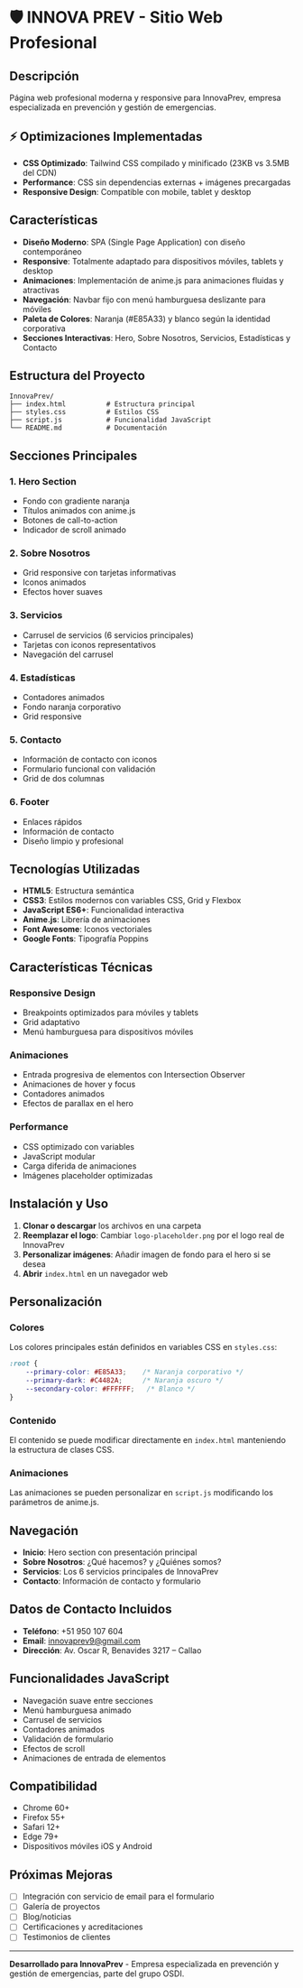 # 🛡️ INNOVA PREV - Sitio Web Profesional

## Descripción
Página web profesional moderna y responsive para InnovaPrev, empresa especializada en prevención y gestión de emergencias.

## ⚡ Optimizaciones Implementadas
- **CSS Optimizado**: Tailwind CSS compilado y minificado (23KB vs 3.5MB del CDN)
- **Performance**: CSS sin dependencias externas + imágenes precargadas
- **Responsive Design**: Compatible con mobile, tablet y desktop

## Características
- **Diseño Moderno**: SPA (Single Page Application) con diseño contemporáneo
- **Responsive**: Totalmente adaptado para dispositivos móviles, tablets y desktop
- **Animaciones**: Implementación de anime.js para animaciones fluidas y atractivas
- **Navegación**: Navbar fijo con menú hamburguesa deslizante para móviles
- **Paleta de Colores**: Naranja (#E85A33) y blanco según la identidad corporativa
- **Secciones Interactivas**: Hero, Sobre Nosotros, Servicios, Estadísticas y Contacto

## Estructura del Proyecto
```
InnovaPrev/
├── index.html          # Estructura principal
├── styles.css          # Estilos CSS
├── script.js           # Funcionalidad JavaScript
└── README.md           # Documentación
```

## Secciones Principales

### 1. Hero Section
- Fondo con gradiente naranja
- Títulos animados con anime.js
- Botones de call-to-action
- Indicador de scroll animado

### 2. Sobre Nosotros
- Grid responsive con tarjetas informativas
- Iconos animados
- Efectos hover suaves

### 3. Servicios
- Carrusel de servicios (6 servicios principales)
- Tarjetas con iconos representativos
- Navegación del carrusel

### 4. Estadísticas
- Contadores animados
- Fondo naranja corporativo
- Grid responsive

### 5. Contacto
- Información de contacto con iconos
- Formulario funcional con validación
- Grid de dos columnas

### 6. Footer
- Enlaces rápidos
- Información de contacto
- Diseño limpio y profesional

## Tecnologías Utilizadas
- **HTML5**: Estructura semántica
- **CSS3**: Estilos modernos con variables CSS, Grid y Flexbox
- **JavaScript ES6+**: Funcionalidad interactiva
- **Anime.js**: Librería de animaciones
- **Font Awesome**: Iconos vectoriales
- **Google Fonts**: Tipografía Poppins

## Características Técnicas

### Responsive Design
- Breakpoints optimizados para móviles y tablets
- Grid adaptativo
- Menú hamburguesa para dispositivos móviles

### Animaciones
- Entrada progresiva de elementos con Intersection Observer
- Animaciones de hover y focus
- Contadores animados
- Efectos de parallax en el hero

### Performance
- CSS optimizado con variables
- JavaScript modular
- Carga diferida de animaciones
- Imágenes placeholder optimizadas

## Instalación y Uso

1. **Clonar o descargar** los archivos en una carpeta
2. **Reemplazar el logo**: Cambiar `logo-placeholder.png` por el logo real de InnovaPrev
3. **Personalizar imágenes**: Añadir imagen de fondo para el hero si se desea
4. **Abrir** `index.html` en un navegador web

## Personalización

### Colores
Los colores principales están definidos en variables CSS en `styles.css`:
```css
:root {
    --primary-color: #E85A33;    /* Naranja corporativo */
    --primary-dark: #C4482A;     /* Naranja oscuro */
    --secondary-color: #FFFFFF;   /* Blanco */
}
```

### Contenido
El contenido se puede modificar directamente en `index.html` manteniendo la estructura de clases CSS.

### Animaciones
Las animaciones se pueden personalizar en `script.js` modificando los parámetros de anime.js.

## Navegación
- **Inicio**: Hero section con presentación principal
- **Sobre Nosotros**: ¿Qué hacemos? y ¿Quiénes somos?
- **Servicios**: Los 6 servicios principales de InnovaPrev
- **Contacto**: Información de contacto y formulario

## Datos de Contacto Incluidos
- **Teléfono**: +51 950 107 604
- **Email**: innovaprev9@gmail.com
- **Dirección**: Av. Oscar R, Benavides 3217 – Callao

## Funcionalidades JavaScript
- Navegación suave entre secciones
- Menú hamburguesa animado
- Carrusel de servicios
- Contadores animados
- Validación de formulario
- Efectos de scroll
- Animaciones de entrada de elementos

## Compatibilidad
- Chrome 60+
- Firefox 55+
- Safari 12+
- Edge 79+
- Dispositivos móviles iOS y Android

## Próximas Mejoras
- [ ] Integración con servicio de email para el formulario
- [ ] Galería de proyectos
- [ ] Blog/noticias
- [ ] Certificaciones y acreditaciones
- [ ] Testimonios de clientes

---

**Desarrollado para InnovaPrev** - Empresa especializada en prevención y gestión de emergencias, parte del grupo OSDI.

